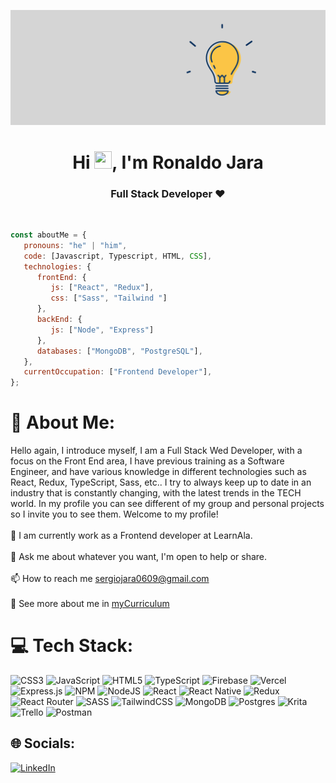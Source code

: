 ![Hi, I'm Ronaldo](https://github.com/sergio-jc/sergio-jc/blob/main/assets/hi.gif)

<h1 align="center">Hi <img src="https://media.giphy.com/media/hvRJCLFzcasrR4ia7z/giphy.gif" width="28px" height="28px">, I'm Ronaldo Jara</h1>

<h3 align="center">Full Stack Developer ❤️</h3>

&nbsp;

<!---## :pushpin: About me , from Peru to 🌎-->

```javascript
const aboutMe = {
   pronouns: "he" | "him",
   code: [Javascript, Typescript, HTML, CSS],
   technologies: {
      frontEnd: {
         js: ["React", "Redux"],
         css: ["Sass", "Tailwind "]
      },
      backEnd: {
         js: ["Node", "Express"]
      },
      databases: ["MongoDB", "PostgreSQL"],
   },
   currentOccupation: ["Frontend Developer"],
};
```

# 💫 About Me:
Hello again, I introduce myself, I am a Full Stack Wed Developer, with a focus on the Front End area, I have previous training as a Software Engineer, and have various knowledge in different technologies such as React, Redux, TypeScript, Sass, etc.. I try to always keep up to date in an industry that is constantly changing, with the latest trends in the TECH world. In my profile you can see different of my group and personal projects so I invite you to see them. Welcome to my profile!<br><br>🌱 I am currently work as a Frontend developer at LearnAla.<br><br>💬 Ask me about whatever you want, I'm open to help or share.<br><br>📫 How to reach me sergiojara0609@gmail.com<br><br>📄 See more about me in [myCurriculum](https://drive.google.com/file/d/1qUbU_hYd5Ibkbu8xy11yKbRhbaOVaAUT/view?usp=share_link)



# 💻 Tech Stack:
![CSS3](https://img.shields.io/badge/css3-%231572B6.svg?style=for-the-badge&logo=css3&logoColor=white) ![JavaScript](https://img.shields.io/badge/javascript-%23323330.svg?style=for-the-badge&logo=javascript&logoColor=%23F7DF1E) ![HTML5](https://img.shields.io/badge/html5-%23E34F26.svg?style=for-the-badge&logo=html5&logoColor=white) ![TypeScript](https://img.shields.io/badge/typescript-%23007ACC.svg?style=for-the-badge&logo=typescript&logoColor=white) ![Firebase](https://img.shields.io/badge/firebase-%23039BE5.svg?style=for-the-badge&logo=firebase) ![Vercel](https://img.shields.io/badge/vercel-%23000000.svg?style=for-the-badge&logo=vercel&logoColor=white)  ![Express.js](https://img.shields.io/badge/express.js-%23404d59.svg?style=for-the-badge&logo=express&logoColor=%2361DAFB) ![NPM](https://img.shields.io/badge/NPM-%23000000.svg?style=for-the-badge&logo=npm&logoColor=white) ![NodeJS](https://img.shields.io/badge/node.js-6DA55F?style=for-the-badge&logo=node.js&logoColor=white) ![React](https://img.shields.io/badge/react-%2320232a.svg?style=for-the-badge&logo=react&logoColor=%2361DAFB) ![React Native](https://img.shields.io/badge/react_native-%2320232a.svg?style=for-the-badge&logo=react&logoColor=%2361DAFB) ![Redux](https://img.shields.io/badge/redux-%23593d88.svg?style=for-the-badge&logo=redux&logoColor=white) ![React Router](https://img.shields.io/badge/React_Router-CA4245?style=for-the-badge&logo=react-router&logoColor=white) ![SASS](https://img.shields.io/badge/SASS-hotpink.svg?style=for-the-badge&logo=SASS&logoColor=white) ![TailwindCSS](https://img.shields.io/badge/tailwindcss-%2338B2AC.svg?style=for-the-badge&logo=tailwind-css&logoColor=white) ![MongoDB](https://img.shields.io/badge/MongoDB-%234ea94b.svg?style=for-the-badge&logo=mongodb&logoColor=white) ![Postgres](https://img.shields.io/badge/postgres-%23316192.svg?style=for-the-badge&logo=postgresql&logoColor=white) ![Krita](https://img.shields.io/badge/Krita-203759?style=for-the-badge&logo=krita&logoColor=EEF37B) ![Trello](https://img.shields.io/badge/Trello-%23026AA7.svg?style=for-the-badge&logo=Trello&logoColor=white) ![Postman](https://img.shields.io/badge/Postman-FF6C37?style=for-the-badge&logo=postman&logoColor=white) 
<!--
# 📊 GitHub Stats:
![](https://github-readme-stats.vercel.app/api?username=sergio-jc&theme=dark&hide_border=true&include_all_commits=true&count_private=true)<br/>
![](https://github-readme-streak-stats.herokuapp.com/?user=sergio-jc&theme=dark&hide_border=true)<br/>
![](https://github-readme-stats.vercel.app/api/top-langs/?username=sergio-jc&theme=dark&hide_border=true&include_all_commits=true&count_private=true&layout=compact)

---
[![](https://visitcount.itsvg.in/api?id=sergio-jc&icon=0&color=0)](https://visitcount.itsvg.in)
-->
## 🌐 Socials:
[![LinkedIn](https://img.shields.io/badge/LinkedIn-%230077B5.svg?logo=linkedin&logoColor=white)](https://www.linkedin.com/in/ronaldo-jara/) 

<!--
![Heroku](https://img.shields.io/badge/heroku-%23430098.svg?style=for-the-badge&logo=heroku&logoColor=white) 
![Insomnia](https://img.shields.io/badge/Insomnia-black?style=for-the-badge&logo=insomnia&logoColor=5849BE)
![Next JS](https://img.shields.io/badge/Next-black?style=for-the-badge&logo=next.js&logoColor=white)
-->



